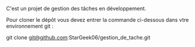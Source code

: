 C'est un projet de gestion des tâches en développement.

Pour cloner le dépôt vous devez entrer la commande ci-dessous dans vtre environnement git :

git clone git@github.com:StarGeek06/gestion_de_tache.git
